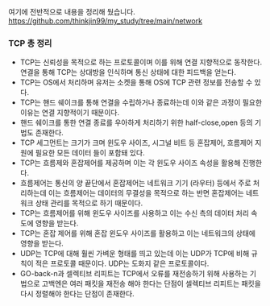 여기에 전반적으로 내용을 정리해 뒀습니다. 
https://github.com/thinkjin99/my_study/tree/main/network

### TCP 총 정리

* TCP는 신뢰성을 목적으로 하는 프로토콜이며 이를 위해 연결 지향적으로 동작한다. 연결을 통해 TCP는 상대방을 인식하며 통신 상태에 대한 피드백을 얻는다.
* TCP는 OS에서 처리하며 유저는 소켓을 통해 OS에 TCP 관련 정보를 전송할 수 있다.
* TCP는 핸드 쉐이크를 통해 연결을 수립하거나 종료하는데 이와 같은 과정이 필요한 이유는 연결 지향적이기 때문이다.
* 핸드 쉐이크를 통한 연결 종료를 우아하게 처리하기 위한 half-close,open 등의 기법도 존재한다.
* TCP 세그먼트는 크기가 크며 윈도우 사이즈, 시그널 비트 등 혼잡제어, 흐름제어 지원에 필요한 모든 데이터 들이 포함돼 있다.
* TCP는 흐름제와 혼잡제어를 제공하며 이는 각 윈도우 사이즈 속성을 활용해 진행한다.
* 흐름제어는 통신의 양 끝단에서 혼잡제어는 네트워크 기기 (라우터) 등에서 주로 처리하는데 이는 흐름제어는 데이터의 무결성을 목적으로 하는 반면 혼잡제어는 네트워크 상태 관리를 목적으로 하기 때문이다.
* TCP는 흐름제어를 위해 윈도우 사이즈를 사용하고 이는 수신 측의 데이터 처리 속도에 영향을 받는다.
* TCP는 혼잡 제어를 위해 혼잡 윈도우 사이즈를 활용하고 이는 네트워크의 상태에 영향을 받는다. 
* UDP는 TCP에 대해 훨씬 가벼운 형태를 띄고 있는데 이는 UDP가 TCP에 비해 규칙이 적은 프로토콜 때문이다. UDP는 도화지 같은 프로토콜이다.
* GO-back-n과 셀렉티브 리피트는 TCP에서 오류를 재전송하기 위해 사용하는 기법으로 고백엔은 여러 패킷을 재전송 해야 한다는 단점이 셀렉티브 리피트는 패킷을 다시 정렬해야 한다는 단점이 존재한다.
